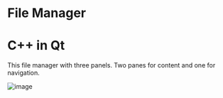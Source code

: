 # File Manager


<h1> C++ in Qt </h1>
  
  
  This file manager with three panels. Two panes for content and one for navigation.
  
  
  
![image](https://user-images.githubusercontent.com/61293723/83361729-e7a39980-a393-11ea-8045-a7454f33765d.png)

